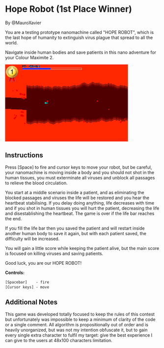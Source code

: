 # Hope Robot (1st Place Winner)

By @MauroXavier

You are a testing prototype nanomachine called "HOPE ROBOT", which is the last
hope of humanity to extinguish virus plague that spread to all the world.

Navigate inside human bodies and save patients in this nano adventure for your
Colour Maximite 2.

<img src="HopeRobot.png" width="400" title="Hope Robot screenshot">

## Instructions

Press [Space] to fire and cursor keys to move your robot, but be careful,
your nanomachine is moving inside a body and you should not shot in the human
tissues, you must exterminate all viruses and unblock all passages to relieve
the blood circulation.

You start at a middle scenario inside a patient, and as eliminating the blocked
passages and viruses the life will be restored and you hear the heartbeat
stabilising. If you delay doing anything, life decreases with time and if you
shot in human tissues you will hurt the patient, decreasing the life and
disestablishing the heartbeat. The game is over if the life bar reaches the end.

If you fill the life bar then you saved the patient and will restart inside
another human body to save it again, but with each patient saved, the difficulty
will be increased.

You will gain a little score while keeping the patient alive, but the main score
is focused on killing viruses and saving patients.

Good luck, you are our HOPE ROBOT!

**Controls:**

    [Spacebar]    - fire  
    [Cursor keys] - move

## Additional Notes

This game was developed totally focused to keep the rules of this contest but
unfortunately was impossible to keep a minimum of clarity of the code or a
single comment. All algorithm is propositionally out of order and is heavily
unorganized, but was not my intention obfuscate it, but to gain every single
extra character to fulfil my target: give the best experience I can give to the
users at 48x100 characters limitation.
